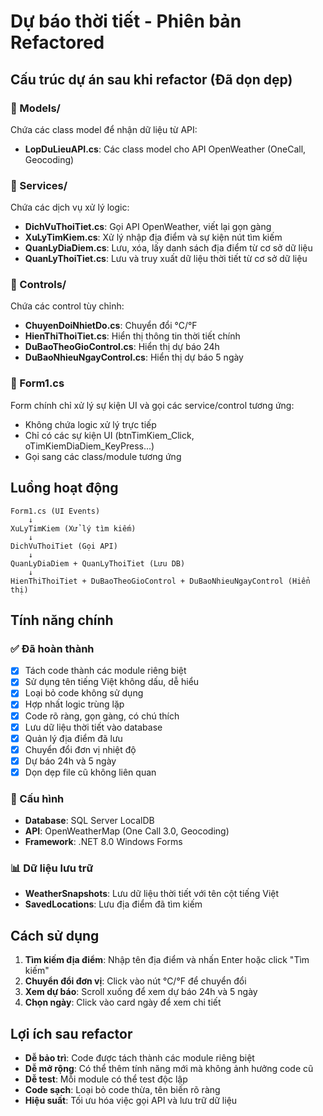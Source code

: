 # Dự báo thời tiết - Phiên bản Refactored

## Cấu trúc dự án sau khi refactor (Đã dọn dẹp)

### 📁 Models/
Chứa các class model để nhận dữ liệu từ API:
- **LopDuLieuAPI.cs**: Các class model cho API OpenWeather (OneCall, Geocoding)

### 📁 Services/
Chứa các dịch vụ xử lý logic:
- **DichVuThoiTiet.cs**: Gọi API OpenWeather, viết lại gọn gàng
- **XuLyTimKiem.cs**: Xử lý nhập địa điểm và sự kiện nút tìm kiếm
- **QuanLyDiaDiem.cs**: Lưu, xóa, lấy danh sách địa điểm từ cơ sở dữ liệu
- **QuanLyThoiTiet.cs**: Lưu và truy xuất dữ liệu thời tiết từ cơ sở dữ liệu

### 📁 Controls/
Chứa các control tùy chỉnh:
- **ChuyenDoiNhietDo.cs**: Chuyển đổi °C/°F
- **HienThiThoiTiet.cs**: Hiển thị thông tin thời tiết chính
- **DuBaoTheoGioControl.cs**: Hiển thị dự báo 24h
- **DuBaoNhieuNgayControl.cs**: Hiển thị dự báo 5 ngày

### 📄 Form1.cs
Form chính chỉ xử lý sự kiện UI và gọi các service/control tương ứng:
- Không chứa logic xử lý trực tiếp
- Chỉ có các sự kiện UI (btnTimKiem_Click, oTimKiemDiaDiem_KeyPress...)
- Gọi sang các class/module tương ứng

## Luồng hoạt động

```
Form1.cs (UI Events)
    ↓
XuLyTimKiem (Xử lý tìm kiếm)
    ↓
DichVuThoiTiet (Gọi API)
    ↓
QuanLyDiaDiem + QuanLyThoiTiet (Lưu DB)
    ↓
HienThiThoiTiet + DuBaoTheoGioControl + DuBaoNhieuNgayControl (Hiển thị)
```

## Tính năng chính

### ✅ Đã hoàn thành
- [x] Tách code thành các module riêng biệt
- [x] Sử dụng tên tiếng Việt không dấu, dễ hiểu
- [x] Loại bỏ code không sử dụng
- [x] Hợp nhất logic trùng lặp
- [x] Code rõ ràng, gọn gàng, có chú thích
- [x] Lưu dữ liệu thời tiết vào database
- [x] Quản lý địa điểm đã lưu
- [x] Chuyển đổi đơn vị nhiệt độ
- [x] Dự báo 24h và 5 ngày
- [x] Dọn dẹp file cũ không liên quan

### 🔧 Cấu hình
- **Database**: SQL Server LocalDB
- **API**: OpenWeatherMap (One Call 3.0, Geocoding)
- **Framework**: .NET 8.0 Windows Forms

### 📊 Dữ liệu lưu trữ
- **WeatherSnapshots**: Lưu dữ liệu thời tiết với tên cột tiếng Việt
- **SavedLocations**: Lưu địa điểm đã tìm kiếm

## Cách sử dụng

1. **Tìm kiếm địa điểm**: Nhập tên địa điểm và nhấn Enter hoặc click "Tìm kiếm"
2. **Chuyển đổi đơn vị**: Click vào nút °C/°F để chuyển đổi
3. **Xem dự báo**: Scroll xuống để xem dự báo 24h và 5 ngày
4. **Chọn ngày**: Click vào card ngày để xem chi tiết

## Lợi ích sau refactor

- **Dễ bảo trì**: Code được tách thành các module riêng biệt
- **Dễ mở rộng**: Có thể thêm tính năng mới mà không ảnh hưởng code cũ
- **Dễ test**: Mỗi module có thể test độc lập
- **Code sạch**: Loại bỏ code thừa, tên biến rõ ràng
- **Hiệu suất**: Tối ưu hóa việc gọi API và lưu trữ dữ liệu